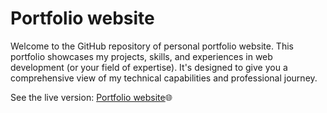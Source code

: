 # Portfolio website

Welcome to the GitHub repository of personal portfolio website. This portfolio showcases my projects, skills, and experiences in web development (or your field of expertise). It's designed to give you a comprehensive view of my technical capabilities and professional journey.

See the live version: [Portfolio website](https://maciejnecka.pl/)🌐
